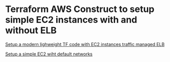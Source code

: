 # Terraform AWS Construct to setup simple EC2 instances with and without ELB

[Setup a modern lighweight TF code with EC2 instances traffic managed  ELB](createAWSEC2_web_platform-elb.tf)


[Setup a simple EC2 wiht default networks](createAWSEC2.tf)